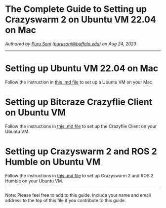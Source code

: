 # The Complete Guide to Setting up Crazyswarm 2 on Ubuntu VM 22.04 on Mac
*Authored by [Puru Soni](https://github.com/puru-soni-04) (purusoni@buffalo.edu) on Aug 24, 2023*
***

# Setting up Ubuntu VM 22.04 on Mac
Follow the instruction in [this .md file](VM%20setup%20Mac.md) to set up a Ubuntu VM on your Mac.

# Setting up Bitcraze Crazyflie Client on Ubuntu VM
Follow the instructions in [this .md file](Bitcraze%20Client%20Setup.md) to set up the Crazyflie Client on your Ubuntu VM.

# Setting up Crazyswarm 2 and ROS 2 Humble on Ubuntu VM
Follow the instructions in [this .md file](Crazyswarm%202%20setup%20Mac.md) to set up Crazyswarm 2 and ROS 2 Humble on your Ubuntu VM.


***
Note: Please feel free to add to this guide. Include your name and email address to the top of this file if you contribute to this guide.
